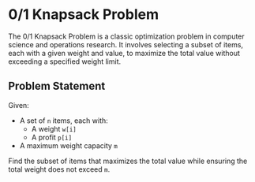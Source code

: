 # 0/1 Knapsack Problem

The 0/1 Knapsack Problem is a classic optimization problem in computer science and operations research. It involves selecting a subset of items, each with a given weight and value, to maximize the total value without exceeding a specified weight limit.

## Problem Statement

Given:

- A set of `n` items, each with:
  - A weight `w[i]`
  - A profit `p[i]`
- A maximum weight capacity `m`

Find the subset of items that maximizes the total value while ensuring the total weight does not exceed `m`.
